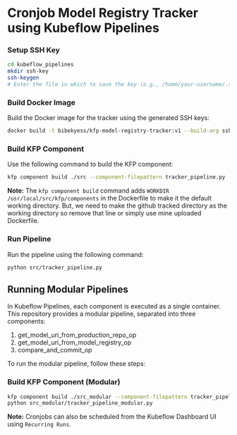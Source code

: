 # Cronjob Model Registry Tracker using Kubeflow Pipelines

### Setup SSH Key

```bash
cd kubeflow_pipelines
mkdir ssh-key
ssh-keygen
# Enter the file in which to save the key (e.g., /home/your-username/.ssh/id_rsa)
```

### Build Docker Image
Build the Docker image for the tracker using the generated SSH keys:
```bash
docker build -t bibekyess/kfp-model-registry-tracker:v1 --build-arg ssh_prv_key="$(cat ./ssh-key/id_rsa)" --build-arg ssh_pub_key="$(cat ./ssh-key/id_rsa.pub)" .
```

### Build KFP Component
Use the following command to build the KFP component:
```bash
kfp component build ./src --component-filepattern tracker_pipeline.py --push-image
```
**Note:** The `kfp component build` command adds `WORKDIR /usr/local/src/kfp/components` in the Dockerfile to make it the default working directory. But, we need to make the github tracked directory as the working directory so remove that line or simply use mine uploaded Dockerfile.

### Run Pipeline
Run the pipeline using the following command:
```bash
python src/tracker_pipeline.py
```


## Running Modular Pipelines
In Kubeflow Pipelines, each component is executed as a single container. This repository provides a modular pipeline, separated into three components:
1) get_model_uri_from_production_repo_op
2) get_model_uri_from_model_registry_op
3) compare_and_commit_op

To run the modular pipeline, follow these steps:

### Build KFP Component (Modular)
```bash
kfp component build ./src_modular --component-filepattern tracker_pipeline_modular.py
python src_modular/tracker_pipeline_modular.py
```

**Note:** Cronjobs can also be scheduled from the Kubeflow Dashboard UI using `Recurring Runs`.